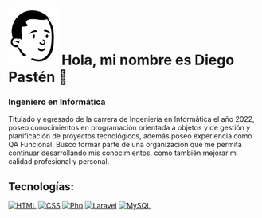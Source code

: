 # <img src="https://raw.githubusercontent.com/dgroes/dgroes/main/head.png" alt="Diego Pastén" width="100"/> Hola, mi nombre es Diego Pastén 👋
<h3>Ingeniero en Informática</h3>

<p>Titulado y egresado de la carrera de Ingeniería en Informática el año 2022, poseo conocimientos en programación orientada a objetos y de gestión y planificación de proyectos tecnológicos, además poseo experiencia como QA Funcional.
Busco formar parte de una organización que me permita continuar desarrollando mis conocimientos, como también mejorar mi calidad profesional y personal.</p>


## Tecnologías:
[![HTML](https://img.shields.io/badge/html-f16c32?style=for-the-badge&logo=html&logoColor=white&labelColor=101010)]()
[![CSS](https://img.shields.io/badge/Css-37b1df?style=for-the-badge&logo=css&logoColor=white&labelColor=101010)]()
[![Php](https://img.shields.io/badge/Php-7a86b8?style=for-the-badge&logo=php&logoColor=white&labelColor=101010)]()
[![Laravel](https://img.shields.io/badge/Laravel-f6372e?style=for-the-badge&logo=laravel&logoColor=white&labelColor=101010)]()
[![MySQL](https://img.shields.io/badge/MySQL-4479A1?style=for-the-badge&logo=mysql&logoColor=white&labelColor=101010)]()
</br>
